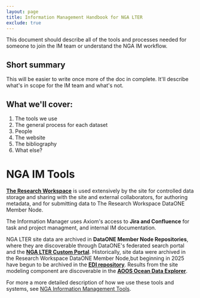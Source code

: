 ```yaml
---
layout: page
title: Information Management Handbook for NGA LTER
exclude: true
---
```

This document should describe all of the tools and processes needed for someone to join the IM team or understand the NGA IM workflow.


## Short summary

This will be easier to write once more of the doc in complete. It'll describe what's in scope for the IM team and what's not. 

## What we'll cover:
1. The tools we use
2. The general process for each dataset
3. People
4. The website
5. The bibliography
6. What else?

# NGA IM Tools

**[The Research Workspace](www.researchworkspace.com)** is used extensively by the site for controlled data storage and sharing with the site and external collaborators, for authoring metadata, and for submitting data to The Research Workspace DataONE Member Node.

The Information Manager uses Axiom's access to **Jira and Confluence** for task and project managment, and internal IM documentation.

NGA LTER site data are archived in **DataONE Member Node Repositories**, where they are discoverable through DataONE's federated search portal and the **[NGA LTER Custom Portal](https://search.dataone.org/portals/NGALTER)**. Historically, site data were archived in the Research Workspace DataONE Member Node,but beginning in 2025 have begun to be archived in the **[EDI repository](https://portal.edirepository.org/nis/advancedSearch.jsp)**. Results from the site modeling component are discoverable in the **[AOOS Ocean Data Explorer](https://portal.aoos.org/)**.

For more a more detailed description of how we use these tools and systems, see [NGA Information Management Tools](resources/im-tools.md). 